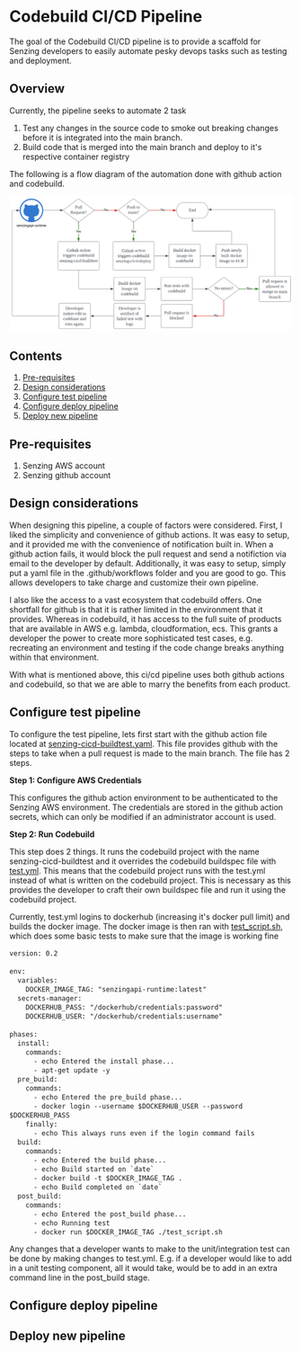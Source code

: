 # Codebuild CI/CD Pipeline

The goal of the Codebuild CI/CD pipeline is to provide a scaffold for Senzing developers to easily automate pesky devops tasks such as testing and deployment.

## Overview

Currently, the pipeline seeks to automate 2 task
1. Test any changes in the source code to smoke out breaking changes before it is integrated into the main branch.
1. Build code that is merged into the main branch and deploy to it's respective container registry

The following is a flow diagram of the automation done with github action and codebuild.

![flow diagram](/assets/codebuild-cicd-architecture-diagram.png)

## Contents
1. [Pre-requisites](#pre-requisites)
1. [Design considerations](#design-considerations)
1. [Configure test pipeline](#configure-test-pipeline)
1. [Configure deploy pipeline](#configure-deploy-pipeline)
1. [Deploy new pipeline](#deploy-new-pipeline)


## Pre-requisites
1. Senzing AWS account
1. Senzing github account

## Design considerations

When designing this pipeline, a couple of factors were considered. First, I liked the simplicity and convenience of github actions. It was easy to setup, and it provided me with the convenience of notification built in. When a github action fails, it would block the pull request and send a notifiction via email to the developer by default. Additionally, it was easy to setup, simply put a yaml file in the .github/workflows folder and you are good to go. This allows developers to take charge and customize their own pipeline.

I also like the access to a vast ecosystem that codebuild offers. One shortfall for github is that it is rather limited in the environment that it provides. Whereas in codebuild, it has access to the full suite of products that are available in AWS e.g. lambda, cloudformation, ecs. This grants a developer the power to create more sophisticated test cases, e.g. recreating an environment and testing if the code change breaks anything within that environment.

With what is mentioned above, this ci/cd pipeline uses both github actions and codebuild, so that we are able to marry the benefits from each product.

## Configure test pipeline

To configure the test pipeline, lets first start with the github action file located at [senzing-cicd-buildtest.yaml](/.github/workflows/senzing-cicd-buildtest.yaml). This file provides github with the steps to take when a pull request is made to the main branch. The file has 2 steps.

**Step 1: Configure AWS Credentials**

This configures the github action environment to be authenticated to the Senzing AWS environment. The credentials are stored in the github action secrets, which can only be modified if an administrator account is used.

**Step 2: Run Codebuild**

This step does 2 things. It runs the codebuild project with the name senzing-cicd-buildtest and it overrides the codebuild buildspec file with [test.yml](/cicd-test/test.yml). This means that the codebuild project runs with the test.yml instead of what is written on the codebuild project. This is necessary as this provides the developer to craft their own buildspec file and run it using the codebuild project.

Currently, test.yml logins to dockerhub (increasing it's docker pull limit) and builds the docker image. The docker image is then ran with [test_script.sh](/cicd-test/test_script.sh), which does some basic tests to make sure that the image is working fine

```
version: 0.2

env:
  variables:
    DOCKER_IMAGE_TAG: "senzingapi-runtime:latest"
  secrets-manager:
    DOCKERHUB_PASS: "/dockerhub/credentials:password"
    DOCKERHUB_USER: "/dockerhub/credentials:username"

phases:
  install:
    commands:
      - echo Entered the install phase...
      - apt-get update -y
  pre_build:
    commands:
      - echo Entered the pre_build phase...
      - docker login --username $DOCKERHUB_USER --password $DOCKERHUB_PASS
    finally:
      - echo This always runs even if the login command fails 
  build:
    commands:
      - echo Entered the build phase...
      - echo Build started on `date`
      - docker build -t $DOCKER_IMAGE_TAG .
      - echo Build completed on `date`
  post_build:
    commands:
      - echo Entered the post_build phase...
      - echo Running test
      - docker run $DOCKER_IMAGE_TAG ./test_script.sh
```

Any changes that a developer wants to make to the unit/integration test can be done by making changes to test.yml. E.g. if a developer would like to add in a unit testing component, all it would take, would be to add in an extra command line in the post_build stage.

## Configure deploy pipeline
## Deploy new pipeline





